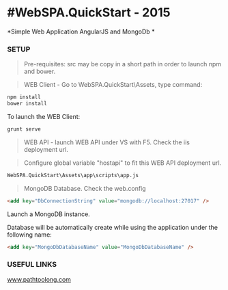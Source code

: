 #WebSPA.QuickStart - 2015
==================================

*Simple Web Application AngularJS and MongoDb *

### SETUP

> Pre-requisites: src may be copy in a short path in order to launch npm and bower.

> WEB Client - Go to WebSPA.QuickStart\Assets, type command:

```html
npm install  
bower install  
```

To launch the WEB Client:

```html
grunt serve
```

> WEB API - launch WEB API under VS with F5. Check the iis deployment url.

> Configure global variable "hostapi" to fit this WEB API deployment url.

```html
WebSPA.QuickStart\Assets\app\scripts\app.js
```

> MongoDB Database.
Check the web.config 

```html
<add key="DbConnectionString" value="mongodb://localhost:27017" />
```

Launch a MongoDB instance.

Database will be automatically create while using the application under the following name:
```html
<add key="MongoDbDatabaseName" value="MongoDbDatabaseName" /> 
```

### USEFUL LINKS

www.pathtoolong.com